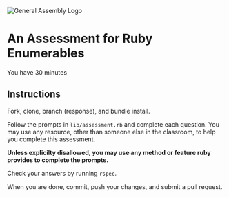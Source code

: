 ![General Assembly Logo](http://i.imgur.com/ke8USTq.png)

# An Assessment for Ruby Enumerables

You have 30 minutes

## Instructions

Fork, clone, branch (response), and bundle install.

Follow the prompts in `lib/assessment.rb` and complete each question.  You may use any resource, other than someone else in the classroom, to help you complete this assessment.

**Unless explicilty disallowed, you may use any method or feature ruby provides to complete the prompts.**

Check your answers by running `rspec`.

When you are done, commit, push your changes, and submit a pull request.
